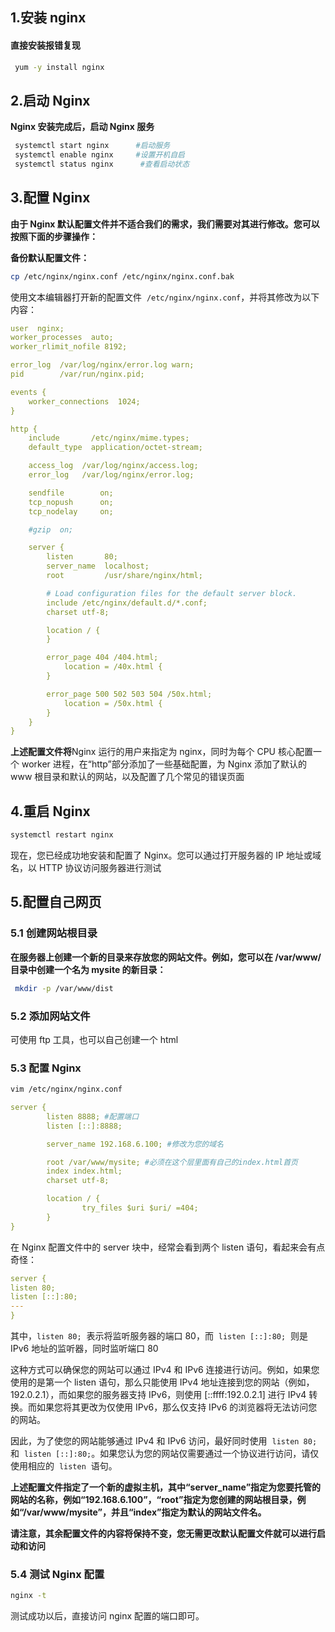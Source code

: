 ## 1.安装 nginx

#### 直接安装报错复现

```bash
 yum -y install nginx
```

## 2.启动 Nginx

**Nginx 安装完成后，启动 Nginx 服务**

```bash
 systemctl start nginx      #启动服务
 systemctl enable nginx     #设置开机自启
 systemctl status nginx      #查看启动状态
```

## 3.配置 Nginx

**由于 Nginx 默认配置文件并不适合我们的需求，我们需要对其进行修改。您可以按照下面的步骤操作：**

**备份默认配置文件：**

```bash
cp /etc/nginx/nginx.conf /etc/nginx/nginx.conf.bak
```

使用文本编辑器打开新的配置文件  `/etc/nginx/nginx.conf`，并将其修改为以下内容：

```yaml
user  nginx;
worker_processes  auto;
worker_rlimit_nofile 8192;

error_log  /var/log/nginx/error.log warn;
pid        /var/run/nginx.pid;

events {
    worker_connections  1024;
}

http {
    include       /etc/nginx/mime.types;
    default_type  application/octet-stream;

    access_log  /var/log/nginx/access.log;
    error_log   /var/log/nginx/error.log;

    sendfile        on;
    tcp_nopush      on;
    tcp_nodelay     on;

    #gzip  on;

    server {
        listen       80;
        server_name  localhost;
        root         /usr/share/nginx/html;

        # Load configuration files for the default server block.
        include /etc/nginx/default.d/*.conf;
        charset utf-8;

        location / {
        }

        error_page 404 /404.html;
            location = /40x.html {
        }

        error_page 500 502 503 504 /50x.html;
            location = /50x.html {
        }
    }
}
```

**上述配置文件将**Nginx 运行的用户来指定为 nginx，同时为每个 CPU 核心配置一个 worker 进程，在“http”部分添加了一些基础配置，为 Nginx 添加了默认的 www 根目录和默认的网站，以及配置了几个常见的错误页面

## 4.重启 Nginx

```bash
systemctl restart nginx
```

现在，您已经成功地安装和配置了 Nginx。您可以通过打开服务器的 IP 地址或域名，以 HTTP 协议访问服务器进行测试

## 5.配置自己网页

### 5.1 创建网站根目录

**在服务器上创建一个新的目录来存放您的网站文件。例如，您可以在 /var/www/目录中创建一个名为 mysite 的新目录：**

```bash
 mkdir -p /var/www/dist
```

### 5.2 添加网站文件

可使用 ftp 工具，也可以自己创建一个 html

### 5.3 配置 Nginx

```bash
vim /etc/nginx/nginx.conf
```

```yaml
server {
        listen 8888; #配置端口
        listen [::]:8888;

        server_name 192.168.6.100; #修改为您的域名

        root /var/www/mysite; #必须在这个层里面有自己的index.html首页
        index index.html;
        charset utf-8;

        location / {
                try_files $uri $uri/ =404;
        }
}
```

在 Nginx 配置文件中的 server 块中，经常会看到两个 listen 语句，看起来会有点奇怪：

```yaml
server {
listen 80;
listen [::]:80;
---
}
```

其中，`listen 80;`  表示将监听服务器的端口 80，而  `listen [::]:80;`  则是 IPv6 地址的监听器，同时监听端口 80

这种方式可以确保您的网站可以通过 IPv4 和 IPv6 连接进行访问。例如，如果您使用的是第一个 listen 语句，那么只能使用 IPv4 地址连接到您的网站（例如，192.0.2.1），而如果您的服务器支持 IPv6，则使用 [::ffff:192.0.2.1] 进行 IPv4 转换。而如果您将其更改为仅使用 IPv6，那么仅支持 IPv6 的浏览器将无法访问您的网站。

因此，为了使您的网站能够通过 IPv4 和 IPv6 访问，最好同时使用  `listen 80;`  和  `listen [::]:80;`。如果您认为您的网站仅需要通过一个协议进行访问，请仅使用相应的  `listen`  语句。

**上述配置文件指定了一个新的虚拟主机，其中“server_name”指定为您要托管的网站的名称，例如“192.168.6.100”，“root”指定为您创建的网站根目录，例如“/var/www/mysite”，并且“index”指定为默认的网站文件名。**

**请注意，其余配置文件的内容将保持不变，您无需更改默认配置文件就可以进行启动和访问**

### 5.4 测试 Nginx 配置

```bash
nginx -t
```

测试成功以后，直接访问 nginx 配置的端口即可。

